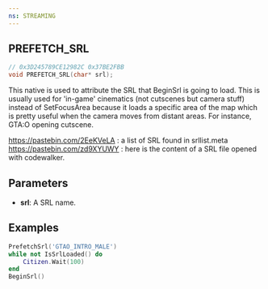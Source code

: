 ```yaml
---
ns: STREAMING
---
```

## PREFETCH_SRL

```c
// 0x3D245789CE12982C 0x37BE2FBB
void PREFETCH_SRL(char* srl);
```

This native is used to attribute the SRL that BeginSrl is going to load. This is usually used for 'in-game' cinematics (not cutscenes but camera stuff) instead of SetFocusArea because it loads a specific area of the map which is pretty useful when the camera moves from distant areas.
For instance, GTA:O opening cutscene.

https://pastebin.com/2EeKVeLA : a list of SRL found in srllist.meta
https://pastebin.com/zd9XYUWY : here is the content of a SRL file opened with codewalker.

## Parameters
* **srl**: A SRL name.

## Examples

```lua
PrefetchSrl('GTAO_INTRO_MALE')
while not IsSrlLoaded() do
	Citizen.Wait(100)
end
BeginSrl()
```